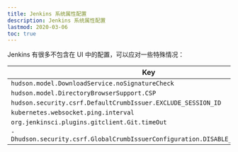 ```yaml
---
title: Jenkins 系统属性配置
description: Jenkins 系统属性配置
lastmod: 2020-03-06
toc: true
---
```


Jenkins 有很多不包含在 UI 中的配置，可以应对一些特殊情况：

| Key | Values |
|---|---|
| `hudson.model.DownloadService.noSignatureCheck` | `true` |
| `hudson.model.DirectoryBrowserSupport.CSP` | |
| `hudson.security.csrf.DefaultCrumbIssuer.EXCLUDE_SESSION_ID` | `true` |
| `kubernetes.websocket.ping.interval` | `10000` |
| `org.jenkinsci.plugins.gitclient.Git.timeOut` | `60` |
| `-Dhudson.security.csrf.GlobalCrumbIssuerConfiguration.DISABLE_CSRF_PROTECTION` | `true` |
